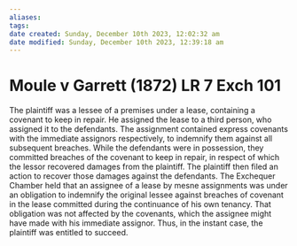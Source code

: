 ```yaml
---
aliases: 
tags: 
date created: Sunday, December 10th 2023, 12:02:32 am
date modified: Sunday, December 10th 2023, 12:39:18 am
---
```


# Moule v Garrett (1872) LR 7 Exch 101

The plaintiff was a lessee of a premises under a lease, containing a covenant to keep in repair. He assigned the lease to a third person, who assigned it to the defendants. The assignment contained express covenants with the immediate assignors respectively, to indemnify them against all subsequent breaches. While the defendants were in possession, they committed breaches of the covenant to keep in repair, in respect of which the lessor recovered damages from the plaintiff. The plaintiff then filed an action to recover those damages against the defendants. The Exchequer Chamber held that an assignee of a lease by mesne assignments was under an obligation to indemnify the original lessee against breaches of covenant in the lease committed during the continuance of his own tenancy. That obligation was not affected by the covenants, which the assignee might have made with his immediate assignor. Thus, in the instant case, the plaintiff was entitled to succeed.
